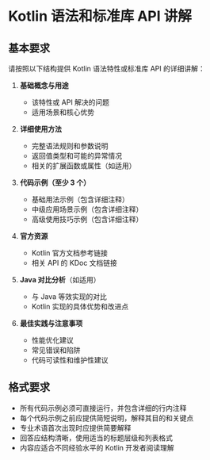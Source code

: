# Kotlin 语法和标准库 API 讲解

## 基本要求

请按照以下结构提供 Kotlin 语法特性或标准库 API 的详细讲解：

1. **基础概念与用途**
   - 该特性或 API 解决的问题
   - 适用场景和核心优势

2. **详细使用方法**
   - 完整语法规则和参数说明
   - 返回值类型和可能的异常情况
   - 相关的扩展函数或属性（如适用）

3. **代码示例（至少 3 个）**
   - 基础用法示例（包含详细注释）
   - 中级应用场景示例（包含详细注释）
   - 高级使用技巧示例（包含详细注释）

4. **官方资源**
   - Kotlin 官方文档参考链接
   - 相关 API 的 KDoc 文档链接

5. **Java 对比分析**（如适用）
   - 与 Java 等效实现的对比
   - Kotlin 实现的具体优势和改进点

6. **最佳实践与注意事项**
   - 性能优化建议
   - 常见错误和陷阱
   - 代码可读性和维护性建议

## 格式要求

- 所有代码示例必须可直接运行，并包含详细的行内注释
- 每个代码示例之前应提供简短说明，解释其目的和关键点
- 专业术语首次出现时应提供简要解释
- 回答应结构清晰，使用适当的标题层级和列表格式
- 内容应适合不同经验水平的 Kotlin 开发者阅读理解
